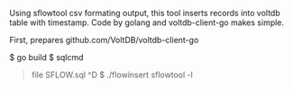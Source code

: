 Using sflowtool csv formating output, this tool inserts records into voltdb table with timestamp. Code by golang and voltdb-client-go makes simple.

First, prepares github.com/VoltDB/voltdb-client-go

$ go build
$ sqlcmd
> file SFLOW.sql
> ^D
$ ./flowinsert sflowtool -l


